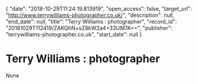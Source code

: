 {
  "date": "2018-10-29T11:24:19.813919", 
  "open_access": false, 
  "target_url": "http://www.terrywilliams-photographer.co.uk/", 
  "description": null, 
  "end_date": null, 
  "title": "Terry Williams : photographer", 
  "record_id": "20181029T112419/ZAKQhN+sZ8kW2a4+33UM7A==", 
  "publisher": "terrywilliams-photographer.co.uk", 
  "start_date": null
}

# Terry Williams : photographer

None